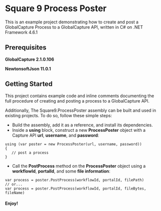 # Square 9 Process Poster

This is an example project demonstrating how to create and post a GlobalCapture Process to a GlobalCapture API, written in C# on .NET Framework 4.6.1

## Prerequisites

**GlobalCapture 2.1.0.106**

**NewtonsoftJson 11.0.1**

## Getting Started

This project contains example code and inline comments documenting the full procedure of creating and posting a process to a GlobalCapture API. 

Additionally, The Square9.ProcessPoster assembly can be built and used in existing projects. To do so, follow these simple steps:

* Build the assembly, add it as a reference, and install its dependencies.
* Inside a **using** block, construct a new **ProcessPoster** object with a Capture API **url**, **username**, and **password**:

 ```
 using (var poster = new ProcessPoster(url, username, password))
 {
 	// post a process
 }
 ```
 
* Call the **PostProcess** method on the **ProcessPoster** object using a **workflowId**, **portalId**, and some **file information**:

 ```
 var process = poster.PostProcess(workflowId, portalId, filePath)
 // or...
 var process = poster.PostProcess(workflowId, portalId, fileBytes, fileName)
 ```

#### Enjoy!